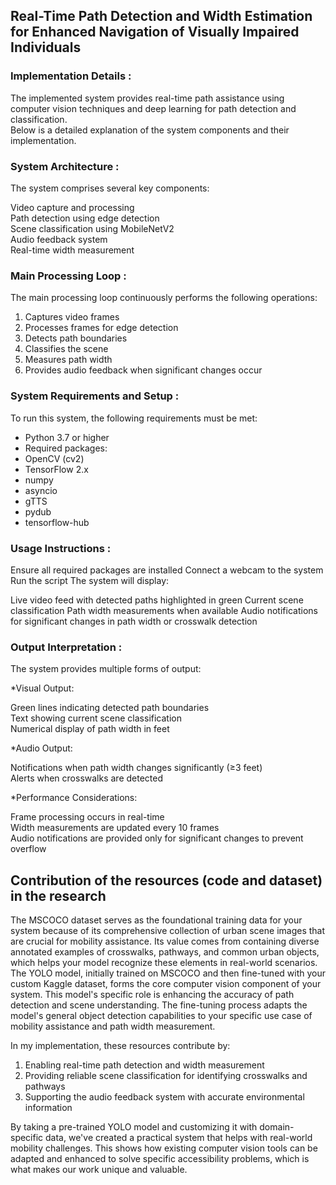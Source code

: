 <h2>Real-Time Path Detection and Width Estimation for Enhanced Navigation of Visually Impaired Individuals</h2>

<h3> Implementation Details :</h3>
The implemented system provides real-time path assistance using computer vision techniques and deep learning for path detection and classification.<br>
Below is a detailed explanation of the system components and their implementation.

<h3>System Architecture :</h3>
The system comprises several key components:<br>

Video capture and processing<br>
Path detection using edge detection<br>
Scene classification using MobileNetV2<br>
Audio feedback system<br>
Real-time width measurement<br>


<h3>Main Processing Loop :</h3>
The main processing loop continuously performs the following operations:<br>

1) Captures video frames<br>
2) Processes frames for edge detection<br>
3) Detects path boundaries<br>
4) Classifies the scene<br>
5) Measures path width<br>
6) Provides audio feedback when significant changes occur<br>

<h3>System Requirements and Setup :</h3>
To run this system, the following requirements must be met:<br>

* Python 3.7 or higher<br>
* Required packages:<br>
* OpenCV (cv2)<br>
* TensorFlow 2.x<br>
* numpy<br>
* asyncio<br>
* gTTS<br>
* pydub<br>
* tensorflow-hub<br>



<h3>Usage Instructions :</h3>

Ensure all required packages are installed
Connect a webcam to the system
Run the script
The system will display:

Live video feed with detected paths highlighted in green
Current scene classification
Path width measurements when available
Audio notifications for significant changes in path width or crosswalk detection



<h3>Output Interpretation :</h3>
The system provides multiple forms of output:<br>

*Visual Output:<br>

Green lines indicating detected path boundaries<br>
Text showing current scene classification<br>
Numerical display of path width in feet<br>


*Audio Output:<br>

Notifications when path width changes significantly (≥3 feet)<br>
Alerts when crosswalks are detected<br>


*Performance Considerations:<br>

Frame processing occurs in real-time<br>
Width measurements are updated every 10 frames<br>
Audio notifications are provided only for significant changes to prevent overflow




<h2>Contribution of the resources (code and dataset) in the research</h2>
The MSCOCO dataset serves as the foundational training data for your system because of its comprehensive collection of urban scene images that are crucial for mobility assistance. Its value comes from containing diverse annotated examples of crosswalks, pathways, and common urban objects, which helps your model recognize these elements in real-world scenarios.
The YOLO model, initially trained on MSCOCO and then fine-tuned with your custom Kaggle dataset, forms the core computer vision component of your system. This model's specific role is enhancing the accuracy of path detection and scene understanding. The fine-tuning process adapts the model's general object detection capabilities to your specific use case of mobility assistance and path width measurement.<br>

In my implementation, these resources contribute by: <br>

1) Enabling real-time path detection and width measurement <br>
2) Providing reliable scene classification for identifying crosswalks and pathways <br>
3) Supporting the audio feedback system with accurate environmental information <br>

By taking a pre-trained YOLO model and customizing it with domain-specific data, we've created a practical system that helps with real-world mobility challenges. This shows how existing computer vision tools can be adapted and enhanced to solve specific accessibility problems, which is what makes our work unique and valuable.
